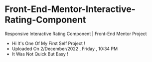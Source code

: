 # Front-End-Mentor-Interactive-Rating-Component

Responsive Interactive Rating Component | Front-End Mentor Project

- Hi It's One Of My First Self Project !
- Uploaded On 2/December/2022 , Friday , 10:34 PM
- It Was Not Quick But Easy !
